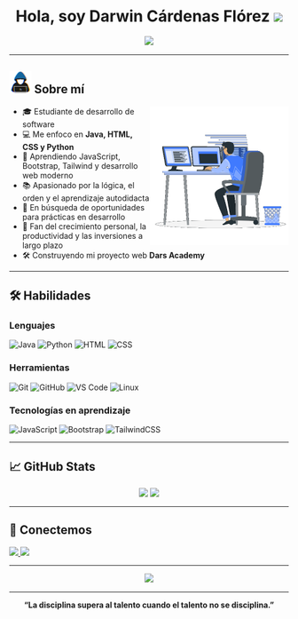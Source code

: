 <h1 align="center"><b>Hola, soy Darwin Cárdenas Flórez</b> <img src="https://media.giphy.com/media/hvRJCLFzcasrR4ia7z/giphy.gif" width="35"></h1>

<p align="center">
  <a href="https://github.com/DenverCoder1/readme-typing-svg">
    <img src="https://readme-typing-svg.herokuapp.com?font=Fira+Code&pause=1000&color=36BCF7&center=true&vCenter=true&width=600&lines=Desarrollador+de+Software+en+formación;Apasionado+por+la+programación+Java+y+Web;Amante+del+aprendizaje+constante+y+la+disciplina;Construyendo+mi+futuro+línea+por+línea">
  </a>
</p>

---

## <img src="https://github.com/0xAbdulKhalid/0xAbdulKhalid/raw/main/assets/mdImages/about_me.gif" width="40px"> Sobre mí

<picture> <img align="right" src="https://github.com/0xAbdulKhalid/0xAbdulKhalid/raw/main/assets/mdImages/Right_Side.gif" width="250px"> </picture>

- 🎓 Estudiante de desarrollo de software
- 💻 Me enfoco en **Java, HTML, CSS y Python**
- 🚀 Aprendiendo JavaScript, Bootstrap, Tailwind y desarrollo web moderno
- 📚 Apasionado por la lógica, el orden y el aprendizaje autodidacta
- 💼 En búsqueda de oportunidades para prácticas en desarrollo
- 🧠 Fan del crecimiento personal, la productividad y las inversiones a largo plazo
- 🛠️ Construyendo mi proyecto web **Dars Academy**

---

## 🛠️ Habilidades

### Lenguajes

![Java](https://img.shields.io/badge/Java-%23ED8B00.svg?style=for-the-badge&logo=java&logoColor=white)
![Python](https://img.shields.io/badge/Python-%2314354C.svg?style=for-the-badge&logo=python&logoColor=white)
![HTML](https://img.shields.io/badge/HTML5-%23E34F26.svg?style=for-the-badge&logo=html5&logoColor=white)
![CSS](https://img.shields.io/badge/CSS3-%231572B6.svg?style=for-the-badge&logo=css3&logoColor=white)

### Herramientas

![Git](https://img.shields.io/badge/Git-%23F05033.svg?style=for-the-badge&logo=git&logoColor=white)
![GitHub](https://img.shields.io/badge/GitHub-%23121011.svg?style=for-the-badge&logo=github&logoColor=white)
![VS Code](https://img.shields.io/badge/VS%20Code-0078d7.svg?style=for-the-badge&logo=visual-studio-code&logoColor=white)
![Linux](https://img.shields.io/badge/Linux-FCC624?style=for-the-badge&logo=linux&logoColor=black)

### Tecnologías en aprendizaje

![JavaScript](https://img.shields.io/badge/JavaScript-%23F7DF1E.svg?style=for-the-badge&logo=javascript&logoColor=black)
![Bootstrap](https://img.shields.io/badge/Bootstrap-%23563D7C.svg?style=for-the-badge&logo=bootstrap&logoColor=white)
![TailwindCSS](https://img.shields.io/badge/TailwindCSS-%2306B6D4.svg?style=for-the-badge&logo=tailwind-css&logoColor=white)

---

## 📈 GitHub Stats

<div align="center">
  <img src="https://github-readme-stats.vercel.app/api?username=DarwinCF-dev&show_icons=true&theme=radical" width="450" />
  <img src="https://github-readme-stats.vercel.app/api/top-langs/?username=DarwinCF-dev&layout=compact&theme=radical" width="375" />
</div>

---

## 🤝 Conectemos

<div align="left">
  <a href="https://www.linkedin.com/in/darwin-c%C3%A1rdenas-8a921a374/" target="_blank">
    <img src="https://img.shields.io/badge/LinkedIn-DarwinCF-blue?style=for-the-badge&logo=linkedin&logoColor=white" />
  </a>
  <a href="mailto:darwinflorezcardenas@gmail.com" target="_blank">
    <img src="https://img.shields.io/badge/Gmail-Enviar%20Email-red?style=for-the-badge&logo=gmail&logoColor=white" />
  </a>
</div>

---

<div align="center">
  <img src="https://user-images.githubusercontent.com/73097560/115834477-dbab4500-a447-11eb-908a-139a6edaec5c.gif" width="400" />
</div>

---

<div align="center">
  <b>“La disciplina supera al talento cuando el talento no se disciplina.”</b>
</div>
